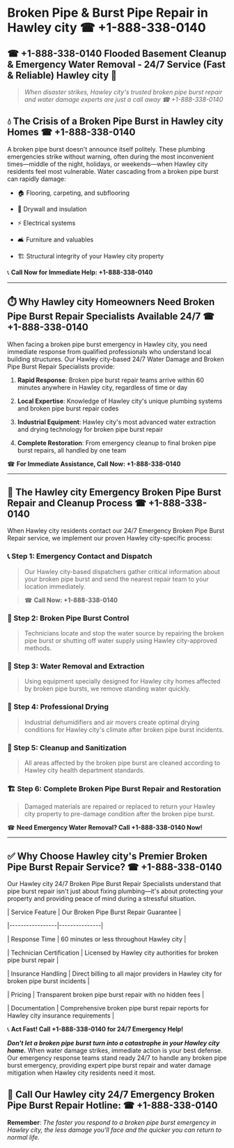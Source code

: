 # Broken Pipe & Burst Pipe Repair in Hawley city ☎ +1-888-338-0140  
## ☎ +1-888-338-0140 Flooded Basement Cleanup & Emergency Water Removal - 24/7 Service (Fast & Reliable) Hawley city 🚨  

> *When disaster strikes, Hawley city's trusted broken pipe burst repair and water damage experts are just a call away ☎ +1-888-338-0140*  

## 💧 The Crisis of a Broken Pipe Burst in Hawley city Homes ☎ +1-888-338-0140  

A broken pipe burst doesn't announce itself politely. These plumbing emergencies strike without warning, often during the most inconvenient times—middle of the night, holidays, or weekends—when Hawley city residents feel most vulnerable. Water cascading from a broken pipe burst can rapidly damage:  

* 🏠 Flooring, carpeting, and subflooring  
* 🧱 Drywall and insulation  
* ⚡ Electrical systems  
* 🛋️ Furniture and valuables  
* 🏗️ Structural integrity of your Hawley city property  

📞 **Call Now for Immediate Help: +1-888-338-0140**  

---  

## ⏱️ Why Hawley city Homeowners Need Broken Pipe Burst Repair Specialists Available 24/7 ☎ +1-888-338-0140  

When facing a broken pipe burst emergency in Hawley city, you need immediate response from qualified professionals who understand local building structures. Our Hawley city-based 24/7 Water Damage and Broken Pipe Burst Repair Specialists provide:  

1. **Rapid Response**: Broken pipe burst repair teams arrive within 60 minutes anywhere in Hawley city, regardless of time or day  
2. **Local Expertise**: Knowledge of Hawley city's unique plumbing systems and broken pipe burst repair codes  
3. **Industrial Equipment**: Hawley city's most advanced water extraction and drying technology for broken pipe burst repair  
4. **Complete Restoration**: From emergency cleanup to final broken pipe burst repairs, all handled by one team  

☎ **For Immediate Assistance, Call Now: +1-888-338-0140**  

---  

## 🔧 The Hawley city Emergency Broken Pipe Burst Repair and Cleanup Process ☎ +1-888-338-0140  

When Hawley city residents contact our 24/7 Emergency Broken Pipe Burst Repair service, we implement our proven Hawley city-specific process:  

### 📞 Step 1: Emergency Contact and Dispatch  
> Our Hawley city-based dispatchers gather critical information about your broken pipe burst and send the nearest repair team to your location immediately.  
> ☎ **Call Now: +1-888-338-0140**  

### 🚿 Step 2: Broken Pipe Burst Control  
> Technicians locate and stop the water source by repairing the broken pipe burst or shutting off water supply using Hawley city-approved methods.  

### 🌊 Step 3: Water Removal and Extraction  
> Using equipment specially designed for Hawley city homes affected by broken pipe bursts, we remove standing water quickly.  

### 💨 Step 4: Professional Drying  
> Industrial dehumidifiers and air movers create optimal drying conditions for Hawley city's climate after broken pipe burst incidents.  

### 🧼 Step 5: Cleanup and Sanitization  
> All areas affected by the broken pipe burst are cleaned according to Hawley city health department standards.  

### 🏗️ Step 6: Complete Broken Pipe Burst Repair and Restoration  
> Damaged materials are repaired or replaced to return your Hawley city property to pre-damage condition after the broken pipe burst.  

☎ **Need Emergency Water Removal? Call +1-888-338-0140 Now!**  

---  

## ✅ Why Choose Hawley city's Premier Broken Pipe Burst Repair Service? ☎ +1-888-338-0140  

Our Hawley city 24/7 Broken Pipe Burst Repair Specialists understand that pipe burst repair isn't just about fixing plumbing—it's about protecting your property and providing peace of mind during a stressful situation.  

| Service Feature | Our Broken Pipe Burst Repair Guarantee |  
|-----------------|---------------|  
| Response Time | 60 minutes or less throughout Hawley city |  
| Technician Certification | Licensed by Hawley city authorities for broken pipe burst repair |  
| Insurance Handling | Direct billing to all major providers in Hawley city for broken pipe burst incidents |  
| Pricing | Transparent broken pipe burst repair with no hidden fees |  
| Documentation | Comprehensive broken pipe burst repair reports for Hawley city insurance requirements |  

📞 **Act Fast! Call +1-888-338-0140 for 24/7 Emergency Help!**  

***Don't let a broken pipe burst turn into a catastrophe in your Hawley city home.*** When water damage strikes, immediate action is your best defense. Our emergency response teams stand ready 24/7 to handle any broken pipe burst emergency, providing expert pipe burst repair and water damage mitigation when Hawley city residents need it most.  

## 📱 Call Our Hawley city 24/7 Emergency Broken Pipe Burst Repair Hotline: ☎ +1-888-338-0140  

**Remember**: *The faster you respond to a broken pipe burst emergency in Hawley city, the less damage you'll face and the quicker you can return to normal life.*